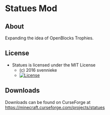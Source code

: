 # Statues Mod #

## About ##
Expanding the idea of OpenBlocks Trophies.

## License ##
* Statues is licensed under the MIT License
  - (c) 2016 svennieke
  - [![License](https://img.shields.io/badge/License-MIT-red.svg?style=flat)](http://opensource.org/licenses/MIT)

## Downloads ##
Downloads can be found on CurseForge at https://minecraft.curseforge.com/projects/statues
